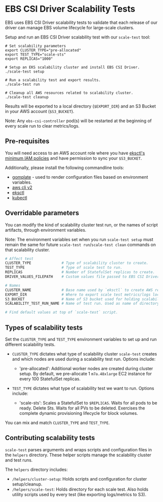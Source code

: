 # EBS CSI Driver Scalability Tests

EBS uses EBS CSI Driver scalability tests to validate that each release of our driver can manage EBS volume lifecycle for large-scale clusters. 

Setup and run an EBS CSI Driver scalability test with our `scale-test` tool:  

```shell
# Set scalability parameters
export CLUSTER_TYPE="pre-allocated"
export TEST_TYPE="scale-sts"
export REPLICAS="1000"

# Setup an EKS scalability cluster and install EBS CSI Driver. 
./scale-test setup

# Run a scalability test and export results.
./scale-test run

# Cleanup all AWS resources related to scalability cluster. 
./scale-test cleanup
```

Results will be exported to a local directory (`$EXPORT_DIR`) and an S3 Bucket in your AWS account (`$S3_BUCKET`).

Note: Any `ebs-csi-controller` pod(s) will be restarted at the beginning of every scale run to clear metrics/logs.  

## Pre-requisites

You will need access to an AWS account role where you have [eksctl's minimum IAM policies](https://eksctl.io/usage/minimum-iam-policies/) and have permission to sync your `$S3_BUCKET`. 

Additionally, please install the following commandline tools:
- [gomplate](https://github.com/hairyhenderson/gomplate) - used to render configuration files based on environment variables.
- [aws cli v2](https://docs.aws.amazon.com/cli/latest/userguide/getting-started-install.html)
- [eksctl](https://eksctl.io/installation/)
- [kubectl](https://kubernetes.io/docs/tasks/tools/#kubectl)

## Overridable parameters

You can modify the kind of scalability cluster test run, or the names of script artifacts, through environment variables.

Note: The environment variables set when you run `scale-test setup` must remain the same for future `scale-test run`/`scale-test clean` commands on that scalability cluster.  

```sh
# Affect test
CLUSTER_TYPE              # Type of scalability cluster to create.
TEST_TYPE                 # Type of scale test to run.
REPLICAS                  # Number of StatefulSet replicas to create.
DRIVER_VALUES_FILEPATH    # Custom values file passed to EBS CSI Driver Helm chart.

# Names
CLUSTER_NAME              # Base name used by `eksctl` to create AWS resources.
EXPORT_DIR                # Where to export scale test metrics/logs locally.
S3_BUCKET                 # Name of S3 bucket used for holding scalability run results.
SCALABILITY_TEST_RUN_NAME # Name of test run. Used as name of directory for adding run results in $S3_BUCKET.

# Find default values at top of `scale-test` script. 
```

## Types of scalability tests

Set the `CLUSTER_TYPE` and `TEST_TYPE` environment variables to set up and run different scalability tests. 

- `CLUSTER_TYPE` dictates what type of scalability cluster `scale-test` creates and which nodes are used during a scalability test run. Options include: 
  - 'pre-allocated': Additional worker nodes are created during cluster setup. By default, we pre-allocate 1 `m7a.48xlarge` EC2 instance for every 100 StatefulSet replicas.

- `TEST_TYPE` dictates what type of scalability test we want to run. Options include: 
  - 'scale-sts': Scales a StatefulSet to `$REPLICAS`. Waits for all pods to be ready. Delete Sts. Waits for all PVs to be deleted. Exercises the complete dynamic provisioning lifecycle for block volumes. 

You can mix and match `CLUSTER_TYPE` and `TEST_TYPE`.

## Contributing scalability tests

`scale-test` parses arguments and wraps scripts and configuration files in the `helpers` directory. These helper scripts manage the scalability cluster and test runs. 

The `helpers` directory includes:
- `/helpers/cluster-setup`: Holds scripts and configuration for cluster setup/cleanup.
- `/helpers/scale-test`: Holds directory for each scale test. Also holds utility scripts used by every test (like exporting logs/metrics to S3).
